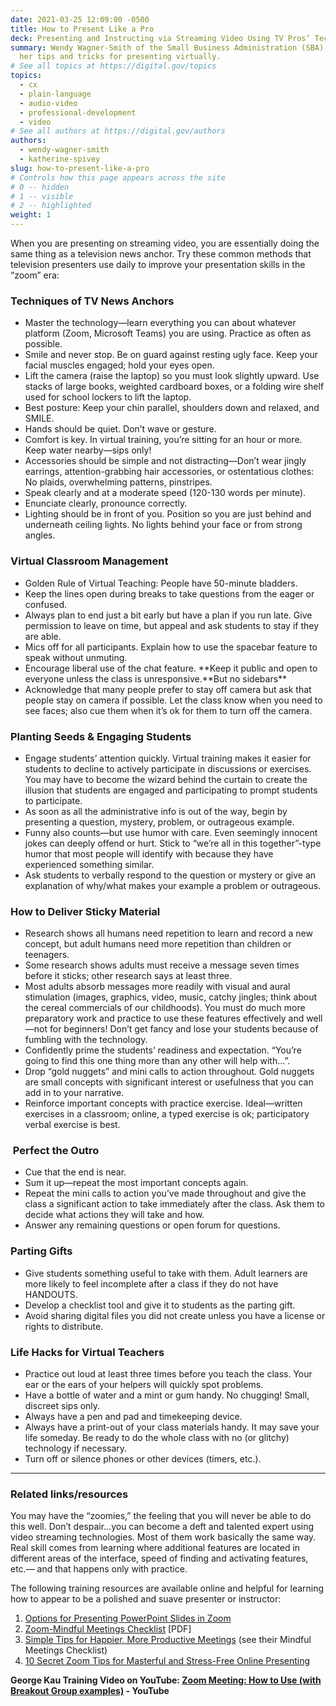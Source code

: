 ```yaml
---
date: 2021-03-25 12:09:00 -0500
title: How to Present Like a Pro
deck: Presenting and Instructing via Streaming Video Using TV Pros’ Techniques
summary: Wendy Wagner-Smith of the Small Business Administration (SBA) shares
  her tips and tricks for presenting virtually.
# See all topics at https://digital.gov/topics
topics:
  - cx
  - plain-language
  - audio-video
  - professional-development
  - video
# See all authors at https://digital.gov/authors
authors:
  - wendy-wagner-smith
  - katherine-spivey
slug: how-to-present-like-a-pro
# Controls how this page appears across the site
# 0 -- hidden
# 1 -- visible
# 2 -- highlighted
weight: 1
---
```

When you are presenting on streaming video, you are essentially doing the same thing as a television news anchor. Try these common methods that television presenters use daily to improve your presentation skills in the “zoom” era:

### Techniques of TV News Anchors

* Master the technology—learn everything you can about whatever platform (Zoom, Microsoft Teams) you are using. Practice as often as possible. 
* Smile and never stop. Be on guard against resting ugly face. Keep your facial muscles engaged; hold your eyes open. 
* Lift the camera (raise the laptop) so you must look slightly upward. Use stacks of large books, weighted cardboard boxes, or a folding wire shelf used for school lockers to lift the laptop. 
* Best posture: Keep your chin parallel, shoulders down and relaxed, and SMILE. 
* Hands should be quiet. Don’t wave or gesture. 
* Comfort is key. In virtual training, you’re sitting for an hour or more. Keep water nearby—sips only! 
* Accessories should be simple and not distracting—Don’t wear jingly earrings, attention-grabbing hair accessories, or ostentatious clothes: No plaids, overwhelming patterns, pinstripes. 
* Speak clearly and at a moderate speed (120-130 words per minute). 
* Enunciate clearly, pronounce correctly. 
* Lighting should be in front of you. Position so you are just behind and underneath ceiling lights. No lights behind your face or from strong angles.

### Virtual Classroom Management

* Golden Rule of Virtual Teaching: People have 50-minute bladders. 
* Keep the lines open during breaks to take questions from the eager or confused. 
* Always plan to end just a bit early but have a plan if you run late. Give permission to leave on time, but appeal and ask students to stay if they are able. 
* Mics off for all participants. Explain how to use the spacebar feature to speak without unmuting. 
* Encourage liberal use of the chat feature. \*\*Keep it public and open to everyone unless the class is unresponsive.\*\*But no sidebars\*\* 
* Acknowledge that many people prefer to stay off camera but ask that people stay on camera if possible. Let the class know when you need to see faces; also cue them when it’s ok for them to turn off the camera.

### Planting Seeds & Engaging Students

* Engage students’ attention quickly. Virtual training makes it easier for students to decline to actively participate in discussions or exercises. You may have to become the wizard behind the curtain to create the illusion that students are engaged and participating to prompt students to participate.
* As soon as all the administrative info is out of the way, begin by presenting a question, mystery, problem, or outrageous example. 
* Funny also counts—but use humor with care. Even seemingly innocent jokes can deeply offend or hurt. Stick to “we’re all in this together”-type humor that most people will identify with because they have experienced something similar. 
* Ask students to verbally respond to the question or mystery or give an explanation of why/what makes your example a problem or outrageous.

### How to Deliver Sticky Material

* Research shows all humans need repetition to learn and record a new concept, but adult humans need more repetition than children or teenagers.
* Some research shows adults must receive a message seven times before it sticks; other research says at least three. 
* Most adults absorb messages more readily with visual and aural stimulation (images, graphics, video, music, catchy jingles; think about the cereal commercials of our childhoods). You must do much more preparatory work and practice to use these features effectively and well—not for beginners! Don’t get fancy and lose your students because of fumbling with the technology.
* Confidently prime the students’ readiness and expectation. “You’re going to find this one thing more than any other will help with…”.
* Drop “gold nuggets” and mini calls to action throughout. Gold nuggets are small concepts with significant interest or usefulness that you can add in to your narrative. 
* Reinforce important concepts with practice exercise. Ideal—written exercises in a classroom; online, a typed exercise is ok; participatory verbal exercise is best.

###  Perfect the Outro

* Cue that the end is near. 
* Sum it up—repeat the most important concepts again.
* Repeat the mini calls to action you’ve made throughout and give the class a significant action to take immediately after the class. Ask them to decide what actions they will take and how. 
* Answer any remaining questions or open forum for questions.

### Parting Gifts

* Give students something useful to take with them. Adult learners are more likely to feel incomplete after a class if they do not have HANDOUTS.
* Develop a checklist tool and give it to students as the parting gift. 
* Avoid sharing digital files you did not create unless you have a license or rights to distribute.

### Life Hacks for Virtual Teachers

* Practice out loud at least three times before you teach the class. Your ear or the ears of your helpers will quickly spot problems.
* Have a bottle of water and a mint or gum handy. No chugging! Small, discreet sips only.
* Always have a pen and pad and timekeeping device. 
* Always have a print-out of your class materials handy. It may save your life someday. Be ready to do the whole class with no (or glitchy) technology if necessary. 
* Turn off or silence phones or other devices (timers, etc.).

- - -

### Related links/resources 

You may have the “zoomies,” the feeling that you will never be able to do this well. Don’t despair…you can become a deft and talented expert using video streaming technologies. Most of them work basically the same way. Real skill comes from learning where additional features are located in different areas of the interface, speed of finding and activating features, etc.— and that happens only with practice. 

The following training resources are available online and helpful for learning how to appear to be a polished and suave presenter or instructor:

1. [Options for Presenting PowerPoint Slides in Zoom](https://www.thinkoutsidetheslide.com/4-options-for-how-to-present-a-powerpoint-slide-show-in-a-zoom-meeting/)
2. [Zoom-Mindful Meetings Checklist](https://blog.zoom.us/wp-content/uploads/2020/12/Zoom-mindful-meetings-checklist.pdf) \[PDF]
3. [Simple Tips for Happier, More Productive Meetings](https://blog.zoom.us/mindful-meeting-tips/) (see their Mindful Meetings Checklist)
4. [10 Secret Zoom Tips for Masterful and Stress-Free Online Presenting](https://leapica.com/blog-zoom-tips-online-presenting/)

**George Kau Training Video on YouTube: [Zoom Meeting: How to Use (with Breakout Group examples)](https://www.youtube.com/watch?v=6i-NA563Ojk) - YouTube**